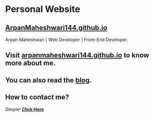 # Personal Website

## [ArpanMaheshwari144.github.io](https://arpanmaheshwari144.github.io)
Arpan Maheshwari | Web Developer | Front-End Developer.

## Visit <a href="https://arpanmaheshwari144.github.io/" target="_blank">arpanmaheshwari144.github.io</a> to know more about me.

## You can also read the [**blog**](https://arpanmaheshwari144.github.io/blog.html).

## How to contact me?
Simple! [**Click Here**](https://arpanmaheshwari144.github.io/contact.html)

